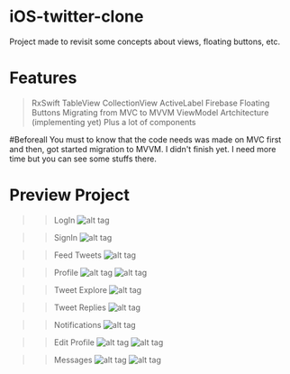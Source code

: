 # iOS-twitter-clone
Project made to revisit some concepts about views, floating buttons, etc.


# Features
> RxSwift
> TableView
> CollectionView
> ActiveLabel
> Firebase
> Floating Buttons
> Migrating from MVC to MVVM
> ViewModel Artchitecture (implementing yet)
> Plus a lot of components


#Beforeall
You must to know that the code needs was made on MVC first and then, got started migration to MVVM. I didn't finish yet. I need more time but you can see some stuffs there.



# Preview Project

>> LogIn
![alt tag](https://github.com/renatomateusx/iOS-twitter-clone/blob/master/1.png)

>> SignIn
![alt tag](https://github.com/renatomateusx/iOS-twitter-clone/blob/master/2.png)

>> Feed Tweets
![alt tag](https://github.com/renatomateusx/iOS-twitter-clone/blob/master/3.png)

>>Profile
![alt tag](https://github.com/renatomateusx/iOS-twitter-clone/blob/master/3.1.png)
![alt tag](https://github.com/renatomateusx/iOS-twitter-clone/blob/master/3.2.png)

>>Tweet Explore
![alt tag](https://github.com/renatomateusx/iOS-twitter-clone/blob/master/4.png)    

>>Tweet Replies
![alt tag](https://github.com/renatomateusx/iOS-twitter-clone/blob/master/4.1.png)

>>Notifications
![alt tag](https://github.com/renatomateusx/iOS-twitter-clone/blob/master/5.png)

>>Edit Profile
![alt tag](https://github.com/renatomateusx/iOS-twitter-clone/blob/master/6.png)
![alt tag](https://github.com/renatomateusx/iOS-twitter-clone/blob/master/6.1.png)

>>Messages
![alt tag](https://github.com/renatomateusx/iOS-twitter-clone/blob/master/7.png)
![alt tag](https://github.com/renatomateusx/iOS-twitter-clone/blob/master/7.1.png)
